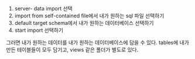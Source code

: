 
1. server- data import 선택
2. import from self-contained file에서 내가 원하는 sql 파일 선택하기
3. default target schema에서 내가 원하는 데이터베이스 선택하기
4. start import 선택하기 

그러면 내가 원하는 데이터를 내가 원하는 데이터베이스에 담을 수 있다. 
tables에 내가 만든 테이블들이 모두 담기고, views 같은 폴더가 별도로 있다. 